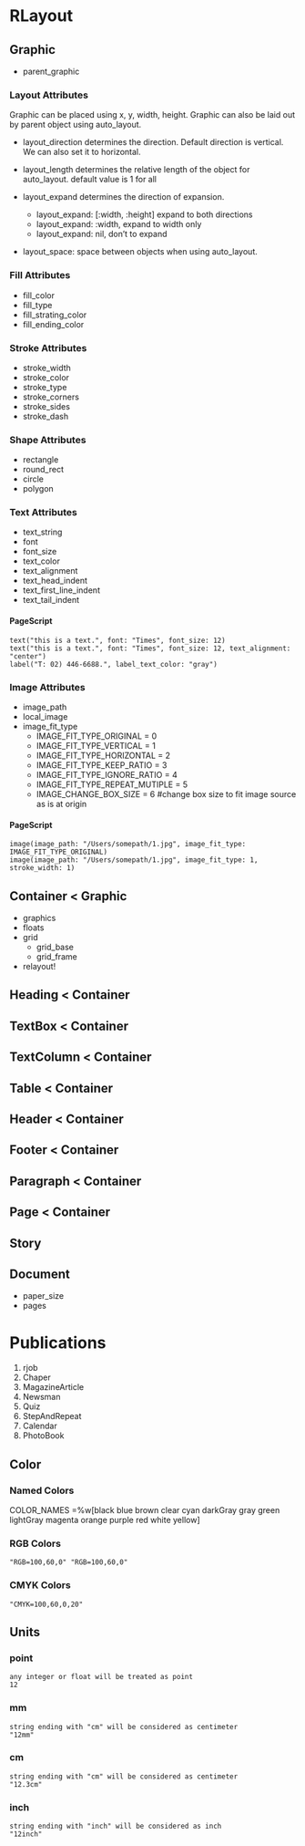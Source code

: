 
# RLayout

## Graphic
- parent_graphic

### Layout Attributes
Graphic can be placed using x, y, width, height.
Graphic can also be laid out by parent object using auto_layout.

- layout_direction determines the direction. Default direction is vertical. We can also set it to horizontal.

- layout_length  determines the relative length of the object for auto_layout.
default value is 1 for all

- layout_expand determines the direction of expansion.
	- layout_expand: [:width, :height] expand to both directions
	- layout_expand: :width, expand to width only
	- layout_expand: nil, don’t to expand

- layout_space: space between objects when using auto_layout.

### Fill Attributes
- fill_color
- fill_type
- fill_strating_color
- fill_ending_color

### Stroke Attributes
- stroke_width
- stroke_color
- stroke_type
- stroke_corners
- stroke_sides
- stroke_dash

### Shape Attributes
- rectangle
- round_rect
- circle
- polygon

### Text Attributes
- text_string
- font
- font_size
- text_color
- text_alignment
- text_head_indent
- text_first_line_indent
- text_tail_indent

#### PageScript
	text("this is a text.", font: "Times", font_size: 12)
	text("this is a text.", font: "Times", font_size: 12, text_alignment: "center")
	label("T: 02) 446-6688.", label_text_color: "gray")

### Image Attributes
- image_path
- local_image
- image_fit_type
	- IMAGE_FIT_TYPE_ORIGINAL       = 0
	- IMAGE_FIT_TYPE_VERTICAL       = 1
	- IMAGE_FIT_TYPE_HORIZONTAL     = 2
	- IMAGE_FIT_TYPE_KEEP_RATIO     = 3
	- IMAGE_FIT_TYPE_IGNORE_RATIO   = 4
	- IMAGE_FIT_TYPE_REPEAT_MUTIPLE = 5
	- IMAGE_CHANGE_BOX_SIZE         = 6 #change box size to fit image source as is at origin

#### PageScript
	image(image_path: "/Users/somepath/1.jpg", image_fit_type: IMAGE_FIT_TYPE_ORIGINAL)
	image(image_path: "/Users/somepath/1.jpg", image_fit_type: 1, stroke_width: 1)

## Container < Graphic
- graphics
- floats
- grid
	- grid_base
	- grid_frame
- relayout!

## Heading < Container
## TextBox < Container
## TextColumn < Container
## Table < Container
## Header < Container
## Footer < Container
## Paragraph < Container

## Page < Container

## Story

## Document
- paper_size
- pages


# Publications
1. rjob
1. Chaper
1. MagazineArticle
1. Newsman
1. Quiz
1. StepAndRepeat
1. Calendar
1. PhotoBook


## Color
### Named Colors
COLOR_NAMES =%w[black blue brown clear cyan darkGray gray green lightGray magenta orange purple red white yellow]

### RGB Colors
	"RGB=100,60,0" "RGB=100,60,0"

### CMYK Colors
    "CMYK=100,60,0,20"


## Units
### point
	any integer or float will be treated as point
	12
### mm
	string ending with "cm" will be considered as centimeter
	"12mm"
### cm
	string ending with "cm" will be considered as centimeter
	"12.3cm"
### inch
	string ending with "inch" will be considered as inch
	"12inch"
